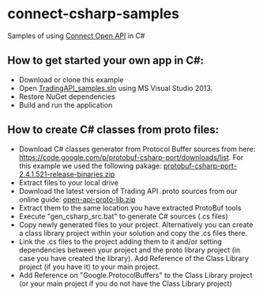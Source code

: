 # connect-csharp-samples
Samples of using [Connect Open API](https://connect.spotware.com/documentation/section/api-reference) in C#

## How to get started your own app in C#:
* Download or clone this example
* Open [TradingAPI_samples.sln](https://github.com/spotware/connect-csharp-samples/blob/master/TradingAPI_samples.sln) using MS Visual Studio 2013.
* Restore NuGet dependencies
* Build and run the application

## How to create C# classes from proto files:
* Download C# classes generator from Protocol Buffer sources from here: https://code.google.com/p/protobuf-csharp-port/downloads/list. For this example we used the following pakage: [protobuf-csharp-port-2.4.1.521-release-binaries.zip](https://protobuf-csharp-port.googlecode.com/files/protobuf-csharp-port-2.4.1.521-release-binaries.zip)
* Extract files to your local drive
* Download the latest version of Trading API .proto sources from our online guide: [open-api-proto-lib.zip](https://connect.spotware.com/uploads/open-api-proto-lib.zip)
* Extract them to the same location you have extracted ProtoBuf tools
* Execute "gen_csharp_src.bat" to generate C# sources (.cs files)
* Copy newly generated files to your project. Alternatively you can create a class library project within your solution and copy the .cs files there.
* Link the .cs files to the project adding them to it and/or setting dependencies between your project and the proto library project (in case you have created the library). Add Reference of the Class Library project (if you have it) to your main project.
* Add Reference on "Google.ProtocolBuffers" to the Class Library project (or your main project if you do not have the Class Library project)


